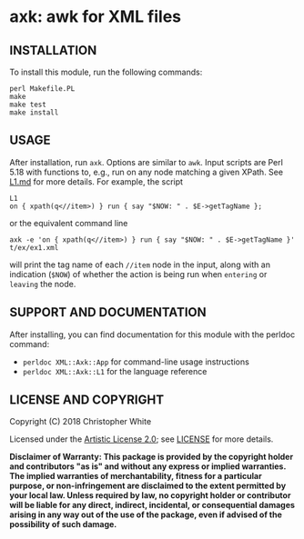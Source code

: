 # axk: awk for XML files

## INSTALLATION

To install this module, run the following commands:

    perl Makefile.PL
    make
    make test
    make install

## USAGE

After installation, run `axk`.  Options are similar to `awk`.  Input scripts
are Perl 5.18 with functions to, e.g., run on any node matching a given XPath.
See [L1.md](L1.md) for more details.  For example, the script

    L1
    on { xpath(q<//item>) } run { say "$NOW: " . $E->getTagName };

or the equivalent command line

    axk -e 'on { xpath(q<//item>) } run { say "$NOW: " . $E->getTagName }' t/ex/ex1.xml

will print the tag name of each `//item` node in the input, along with an
indication (`$NOW`) of whether the action is being run when `entering` or
`leaving` the node.

## SUPPORT AND DOCUMENTATION

After installing, you can find documentation for this module with the
perldoc command:

 - `perldoc XML::Axk::App` for command-line usage instructions
 - `perldoc XML::Axk::L1` for the language reference

## LICENSE AND COPYRIGHT

Copyright (C) 2018 Christopher White

Licensed under the
[Artistic License 2.0](http://perldoc.perl.org/perlartistic.html);
see [LICENSE](LICENSE) for more details.

**Disclaimer of Warranty: This package is provided by the copyright holder and
contributors "as is" and without any express or implied warranties.  The
implied warranties of merchantability, fitness for a particular purpose, or
non-infringement are disclaimed to the extent permitted by your local law.
Unless required by law, no copyright holder or contributor will be liable for
any direct, indirect, incidental, or consequential damages arising in any way
out of the use of the package, even if advised of the possibility of such
damage.**
